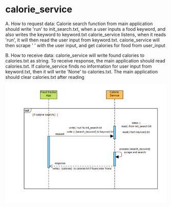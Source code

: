 # calorie_service
A. How to request data:
  Calorie search function from main application should write 'run' to init_search.txt, when a user inputs a food keyword, and also writes the keyword to keyword.txt calorie_service listens, when it reads 'run', it will then read the user input from keyword.txt. calorie_service will then scrape ' '  with the user input, and get  calories for food from user_input    
    
 

B. How to receive data: 
   calorie_service will write found calories to calories.txt as string. To receive response, the main application should read calories.txt. If calorie_service finds no information for user input from keyword.txt, then it will write 'None' to calories.txt.  The main application should clear calories.txt after reading

![UML](https://github.com/spencerlwahlstrom/calorie_service/blob/main/UML.PNG?raw=true)

